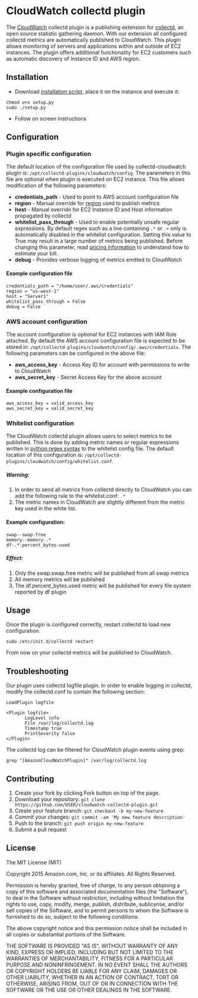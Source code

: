 # CloudWatch collectd plugin

The [CloudWatch](http://aws.amazon.com/cloudwatch/) collectd plugin is a publishing extension for [collectd](https://collectd.org/), an open source statistic gathering daemon. With our extension all configured collectd metrics are automatically published to CloudWatch. This plugin allows monitoring of servers and applications within and outside of EC2 instances.
The plugin offers additional functionality for EC2 customers such as automatic discovery of Instance ID and AWS region.

## Installation
 * Download [installation script](https://github.com/awslabs/collectd-cloudwatch/blob/master/src/setup.py), place it on the instance and execute it:
```
chmod u+x setup.py
sudo ./setup.py
```
 * Follow on screen instructions

## Configuration

### Plugin specific configuration
The default location of the configuration file used by collectd-cloudwatch plugin is: `/opt/collectd-plugins/cloudwatch/config`.  The parameters in this file are optional when plugin is executed on EC2 instance. This file allows modification of the following parameters:
 * __credentials_path__ - Used to point to AWS account configuration file
 * __region__ - Manual override for [region](http://docs.aws.amazon.com/general/latest/gr/rande.html#cw_region)  used to publish metrics
 * __host__ - Manual override for EC2 Instance ID and Host information propagated by collectd
 * __whitelist_pass_through__ - Used to enable potentially unsafe regular expressions. By default regex such as a line containing `.*` or `.+` only is automatically disabled in the whitelist configuration.
  Setting this value to True may result in a large number of metrics being published. Before changing this parameter, read [pricing information](https://aws.amazon.com/cloudwatch/pricing/) to understand how to estimate your bill.
 * __debug__ - Provides verbose logging of metrics emitted to CloudWatch

#### Example configuration file
```
credentials_path = "/home/user/.aws/credentials"
region = "us-west-1"
host = "Server1"
whitelist_pass_through = False
debug = False
```

### AWS account configuration
The account configuration is optional for EC2 instances with IAM Role attached. By default the AWS account configuration file is expected to be stored in: `/opt/collectd-plugins/cloudwatch/config/.aws/credentials`.
The following parameters can be configured in the above file:
 * __aws_access_key__ - Access Key ID for account with permissions to write to CloudWatch
 * __aws_secret_key__ - Secret Access Key for the above account

#### Example configuration file
```
aws_access_key = valid_access_key
aws_secret_key = valid_secret_key
```

### Whitelist configuration
The CloudWatch collectd plugin allows users to select metrics to be published. This is done by adding metric names or regular expressions written in [python regex syntax](https://docs.python.org/2/library/re.html#regular-expression-syntax) to the whitelist config file. The default location of this configuration is: `/opt/collectd-plugins/cloudwatch/config/whitelist.conf`.

##### Warning:
1. In order to send all metrics from collectd directly to CloudWatch you can add the following rule to the whitelist.conf: `.*`
2. The metric names in CloudWatch are slightly different from the metric key used in the white list.

#### Example configuration:
```
swap--swap-free
memory--memory-.*
df-.*-percent_bytes-used
```

##### Effect:
1. Only the swap.swap.free metric will be published from all swap metrics
2. All memory metrics will be published
1. The df.percent_bytes.used metric will be published for every file system reported by df plugin


## Usage
Once the plugin is configured correctly, restart collectd to load new configuration.
```
sudo /etc/init.d/collectd restart
```

From now on your collectd metrics will be published to CloudWatch.

## Troubleshooting
Our plugin uses collectd logfile plugin. In order to enable logging in collectd, modify the collectd.conf to contain the following section:
```
LoadPlugin logfile

<Plugin logfile>
       LogLevel info
       File /var/log/collectd.log
       Timestamp true
       PrintSeverity false
</Plugin>
```
The collectd log can be filtered for CloudWatch plugin events using grep:
```
grep "[AmazonCloudWatchPlugin]" /var/log/collectd.log
```

## Contributing

1. Create your fork by clicking Fork button on top of the page.
2. Download your repository: `git clone https://github.com/USER/cloudwatch-collectd-plugin.git`
2. Create your feature branch: `git checkout -b my-new-feature`
3. Commit your changes: `git commit -am 'My new feature description'`
4. Push to the branch: `git push origin my-new-feature`
5. Submit a pull request

## License
The MIT License (MIT)

Copyright 2015 Amazon.com, Inc. or its affiliates. All Rights Reserved.

Permission is hereby granted, free of charge, to any person obtaining a copy
of this software and associated documentation files (the "Software"), to deal
in the Software without restriction, including without limitation the rights
to use, copy, modify, merge, publish, distribute, sublicense, and/or sell
copies of the Software, and to permit persons to whom the Software is
furnished to do so, subject to the following conditions:

The above copyright notice and this permission notice shall be included in all
copies or substantial portions of the Software.

THE SOFTWARE IS PROVIDED "AS IS", WITHOUT WARRANTY OF ANY KIND, EXPRESS OR
IMPLIED, INCLUDING BUT NOT LIMITED TO THE WARRANTIES OF MERCHANTABILITY,
FITNESS FOR A PARTICULAR PURPOSE AND NONINFRINGEMENT. IN NO EVENT SHALL THE
AUTHORS OR COPYRIGHT HOLDERS BE LIABLE FOR ANY CLAIM, DAMAGES OR OTHER
LIABILITY, WHETHER IN AN ACTION OF CONTRACT, TORT OR OTHERWISE, ARISING FROM,
OUT OF OR IN CONNECTION WITH THE SOFTWARE OR THE USE OR OTHER DEALINGS IN THE
SOFTWARE.
